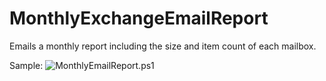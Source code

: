 MonthlyExchangeEmailReport
==========================

Emails a monthly report including the size and item count of each mailbox.

Sample:
![MonthlyEmailReport.ps1](http://i.imgur.com/2CA04aP.png)
